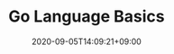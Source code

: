 ---
title: "Go Language Basics"
description: "Learn Go Programming Language Fundamentals"
date: 2020-09-05T14:09:21+09:00
draft: false
weight: -99
collapsible: true
link: "Basics"
---